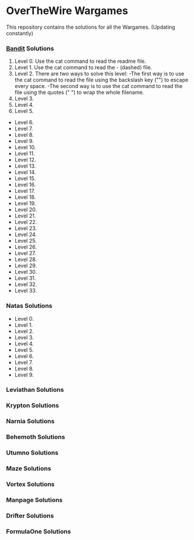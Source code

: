 # OverTheWire Wargames
This repository contains the solutions for all the Wargames. (Updating constantly)

### [Bandit](https://overthewire.org/wargames/bandit/) Solutions
1. Level 0. Use the cat command to read the readme file.
1. Level 1. Use the cat command to read the - (dashed) file.
1. Level 2. There are two ways to solve this level:
-The first way is to use the cat command to read the file using the backslash key ("\") to escape every space.
-The second way is to use the cat command to read the file using the quotes (" ") to wrap the whole filename. 
1. Level 3.
1. Level 4.
1. Level 5.
* Level 6.
* Level 7.
* Level 8.
* Level 9.
* Level 10.
* Level 11.
* Level 12.
* Level 13.
* Level 14.
* Level 15.
* Level 16.
* Level 17.
* Level 18.
* Level 19.
* Level 20.
* Level 21.
* Level 22.
* Level 23.
* Level 24.
* Level 25.
* Level 26.
* Level 27.
* Level 28.
* Level 29.
* Level 30.
* Level 31.
* Level 32.
* Level 33.

### Natas Solutions
* Level 0.
* Level 1.
* Level 2.
* Level 3.
* Level 4.
* Level 5.
* Level 6.
* Level 7.
* Level 8.
* Level 9.

### Leviathan Solutions
### Krypton Solutions
### Narnia Solutions
### Behemoth Solutions
### Utumno Solutions
### Maze Solutions
### Vortex Solutions
### Manpage Solutions
### Drifter Solutions
### FormulaOne Solutions

